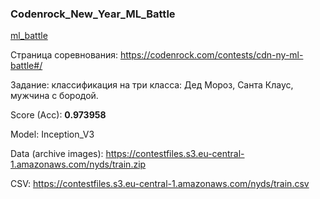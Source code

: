### Codenrock_New_Year_ML_Battle

[ml_battle](source/ml_battle.jpeg)

Страница соревнования: https://codenrock.com/contests/cdn-ny-ml-battle#/

Задание: классификация на три класса: Дед Мороз, Санта Клаус, мужчина с бородой.

Score (Acc): **0.973958**

Model: Inception_V3

Data (archive images): https://contestfiles.s3.eu-central-1.amazonaws.com/nyds/train.zip

CSV: https://contestfiles.s3.eu-central-1.amazonaws.com/nyds/train.csv
